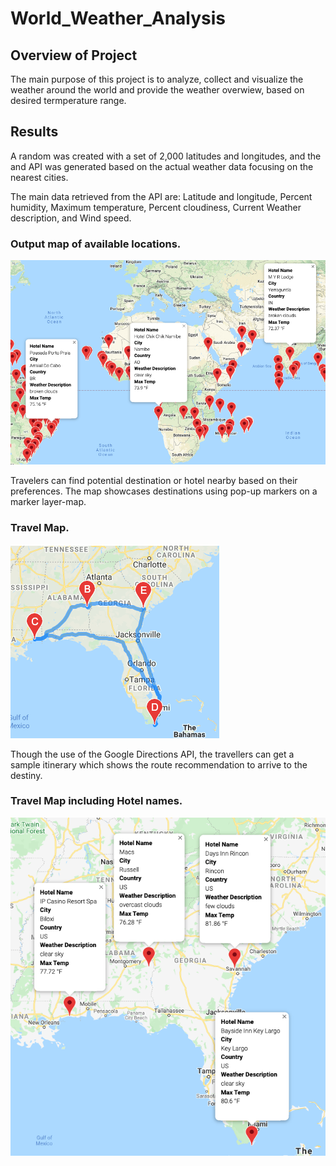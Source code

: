 # World_Weather_Analysis

## Overview of Project
The main purpose of this project is to analyze, collect and visualize the weather around the world and provide the weather overwiew, based on desired termperature range.

## Results

A random was created with a set of 2,000 latitudes and longitudes, and the and API was generated based on the actual weather data focusing on the nearest cities. 
  
The main data retrieved from the API are: Latitude and longitude, Percent humidity, Maximum temperature, Percent cloudiness, Current Weather description, and Wind speed.

### Output map of available locations.
![WeatherPy_vacation_map_a](Vacation_Search/WeatherPy_vacation_map.png)
 
Travelers can find potential destination or hotel nearby based on their preferences. The map showcases destinations using pop-up markers on a marker layer-map.

### Travel Map.
![WeatherPy_travel_map](Vacation_Itinerary/WeatherPy_travel_map.png)

Though the use of the Google Directions API, the travellers can get a sample itinerary which shows the route recommendation to arrive to the destiny.

### Travel Map including Hotel names.
![WeatherPy_travel_map_markers](Vacation_Itinerary/WeatherPy_travel_map_markers.png)
